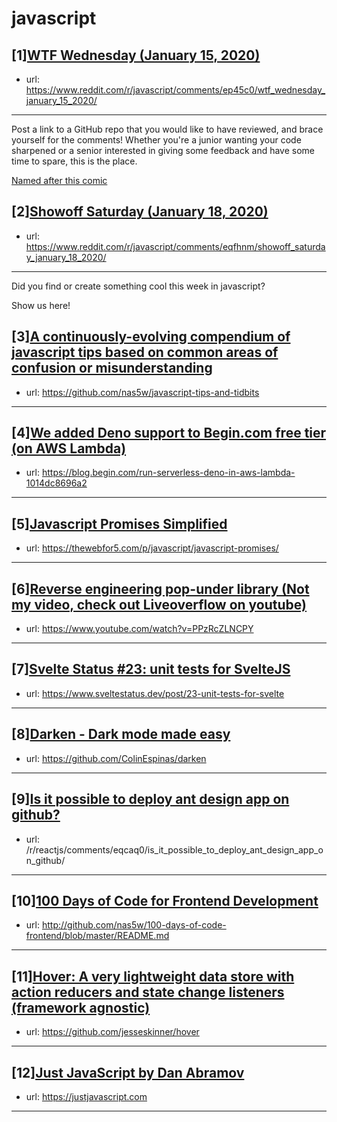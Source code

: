 # javascript
## [1][WTF Wednesday (January 15, 2020)](https://www.reddit.com/r/javascript/comments/ep45c0/wtf_wednesday_january_15_2020/)
- url: https://www.reddit.com/r/javascript/comments/ep45c0/wtf_wednesday_january_15_2020/
---
Post a link to a GitHub repo that you would like to have reviewed, and brace yourself for the comments!
Whether you're a junior wanting your code sharpened or a senior interested in giving some feedback and have some time to spare, 
this is the place.

[Named after this comic](https://davidwalsh.name/demo/code-review.png)
## [2][Showoff Saturday (January 18, 2020)](https://www.reddit.com/r/javascript/comments/eqfhnm/showoff_saturday_january_18_2020/)
- url: https://www.reddit.com/r/javascript/comments/eqfhnm/showoff_saturday_january_18_2020/
---
Did you find or create something cool this week in javascript? 

Show us here!
## [3][A continuously-evolving compendium of javascript tips based on common areas of confusion or misunderstanding](https://www.reddit.com/r/javascript/comments/eq7b0d/a_continuouslyevolving_compendium_of_javascript/)
- url: https://github.com/nas5w/javascript-tips-and-tidbits
---

## [4][We added Deno support to Begin.com free tier (on AWS Lambda)](https://www.reddit.com/r/javascript/comments/eq6d9t/we_added_deno_support_to_begincom_free_tier_on/)
- url: https://blog.begin.com/run-serverless-deno-in-aws-lambda-1014dc8696a2
---

## [5][Javascript Promises Simplified](https://www.reddit.com/r/javascript/comments/eq0byp/javascript_promises_simplified/)
- url: https://thewebfor5.com/p/javascript/javascript-promises/
---

## [6][Reverse engineering pop-under library (Not my video, check out Liveoverflow on youtube)](https://www.reddit.com/r/javascript/comments/eqc437/reverse_engineering_popunder_library_not_my_video/)
- url: https://www.youtube.com/watch?v=PPzRcZLNCPY
---

## [7][Svelte Status #23: unit tests for SvelteJS](https://www.reddit.com/r/javascript/comments/eqbjmk/svelte_status_23_unit_tests_for_sveltejs/)
- url: https://www.sveltestatus.dev/post/23-unit-tests-for-svelte
---

## [8][Darken - Dark mode made easy](https://www.reddit.com/r/javascript/comments/eq3a0q/darken_dark_mode_made_easy/)
- url: https://github.com/ColinEspinas/darken
---

## [9][Is it possible to deploy ant design app on github?](https://www.reddit.com/r/javascript/comments/eqcoem/is_it_possible_to_deploy_ant_design_app_on_github/)
- url: /r/reactjs/comments/eqcaq0/is_it_possible_to_deploy_ant_design_app_on_github/
---

## [10][100 Days of Code for Frontend Development](https://www.reddit.com/r/javascript/comments/epsaoi/100_days_of_code_for_frontend_development/)
- url: http://github.com/nas5w/100-days-of-code-frontend/blob/master/README.md
---

## [11][Hover: A very lightweight data store with action reducers and state change listeners (framework agnostic)](https://www.reddit.com/r/javascript/comments/eq4k1c/hover_a_very_lightweight_data_store_with_action/)
- url: https://github.com/jesseskinner/hover
---

## [12][Just JavaScript by Dan Abramov](https://www.reddit.com/r/javascript/comments/eq61b1/just_javascript_by_dan_abramov/)
- url: https://justjavascript.com
---

